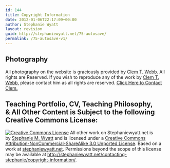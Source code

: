 ```yaml
---
id: 144
title: Copyright Information
date: 2012-01-06T22:17:09+00:00
author: Stephanie Wyatt
layout: revision
guid: http://stephaniewyatt.net/75-autosave/
permalink: /75-autosave-v1/
---
```

<h2 style="text-align: left;">Photography</h2>
All photography on the website is graciously provided by <a title="Clem Webb Ministers - Main Page" href="http://www.clemwebbministries.org/" target="_blank">Clem T. Webb</a>. All rights are Reserved. If you wish to reproduce any of the work by <a title="About Clem Webb" href="http://www.clemwebbministries.org/abdbz.cfm" target="_blank">Clem T. Webb</a>, please contact him as all rights are reserved. <a title="Clem Webb Contact Information" href="http://www.clemwebbministries.org/cndbz.cfm" target="_blank">Click Here to Contact Clem.</a>
<h2>Teaching Portfolio, CV, Teaching Philosophy, &amp; All Other Content is Subject to the following Creative Commons License:</h2>
<a href="http://creativecommons.org/licenses/by-nc-sa/3.0/" rel="license"><img src="http://i.creativecommons.org/l/by-nc-sa/3.0/80x15.png" alt="Creative Commons License" /></a>
All other work on Stephaniewyatt.net is by <a href="http://stephaniewyatt.net/" rel="cc:attributionURL">Stephanie M. Wyatt</a> and is licensed under a <a href="http://creativecommons.org/licenses/by-nc-sa/3.0/" rel="license">Creative Commons Attribution-NonCommercial-ShareAlike 3.0 Unported License</a>. Based on a work at <a href="http://stephaniewyatt.net/" rel="dct:source">stephaniewyatt.net</a>. Permissions beyond the scope of this license may be available at <a title="http://stephaniewyatt.net/contacting-stephanie/copyright-information/" href="http://stephaniewyatt.net/contacting-stephanie/copyright-information/" target="_blank">http://stephaniewyatt.net/contacting-stephanie/copyright-information/</a>.